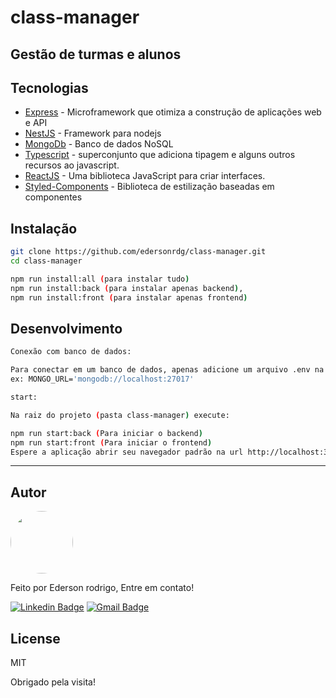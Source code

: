 # class-manager

## Gestão de turmas e alunos

## Tecnologias

- [Express](https://expressjs.com) - Microframework que otimiza a construção de aplicações web e API
- [NestJS](https://nestjs.com) - Framework para nodejs
- [MongoDb](https://www.mongodb.com) - Banco de dados NoSQL
- [Typescript](https://www.typescriptlang.org) - superconjunto que adiciona tipagem e alguns outros recursos ao javascript.
- [ReactJS](https://pt-br.reactjs.org) - Uma biblioteca JavaScript para criar interfaces.
- [Styled-Components](https://styled-components.com) - Biblioteca de estilização baseadas em componentes

## Instalação

```sh
git clone https://github.com/edersonrdg/class-manager.git
cd class-manager

npm run install:all (para instalar tudo)
npm run install:back (para instalar apenas backend),
npm run install:front (para instalar apenas frontend)
```

## Desenvolvimento

```sh
Conexão com banco de dados:

Para conectar em um banco de dados, apenas adicione um arquivo .env na raiz da pasta "backend". E nele adicione a chave MONGO_URL
ex: MONGO_URL='mongodb://localhost:27017'

start:

Na raiz do projeto (pasta class-manager) execute: 

npm run start:back (Para iniciar o backend)
npm run start:front (Para iniciar o frontend)
Espere a aplicação abrir seu navegador padrão na url http://localhost:3333
```

---

## Autor

<a href="https://github.com/edersonrdg">
 <img style="border-radius: 50%;" src="https://avatars.githubusercontent.com/u/60035985?s=460&u=3f67302dcc7cc3e33a51c71ad77fba31d6d2f6e1&v=4" width="100px;" alt=""/>
 <br />
 </a>


Feito por Ederson rodrigo, Entre em contato!

[![Linkedin Badge](https://img.shields.io/badge/-edersonsl-blue?style=flat-square&logo=Linkedin&logoColor=white&link=https://www.linkedin.com/in/edersonsl/)](https://www.linkedin.com/in/edersonsl/)
[![Gmail Badge](https://img.shields.io/badge/-edersonrodrigo31@gmail.com-c14438?style=flat-square&logo=Gmail&logoColor=white&link=mailto:edersonrodrigo31@gmail.com)](mailto:edersonrodrigo31@gmail.com)

## License

MIT

Obrigado pela visita!
